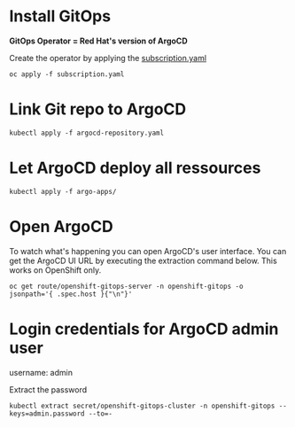 # Install GitOps

**GitOps Operator = Red Hat's version of ArgoCD**

Create the operator by applying the [subscription.yaml](subscription.yaml)

```
oc apply -f subscription.yaml
```

# Link Git repo to ArgoCD

```
kubectl apply -f argocd-repository.yaml
```

# Let ArgoCD deploy all ressources

```
kubectl apply -f argo-apps/
```

# Open ArgoCD

To watch what's happening you can open ArgoCD's user interface. You can get the ArgoCD UI URL by executing the extraction command below. This works on OpenShift only.

```
oc get route/openshift-gitops-server -n openshift-gitops -o jsonpath='{ .spec.host }{"\n"}'
```

# Login credentials for ArgoCD admin user

username: admin

Extract the password

```
kubectl extract secret/openshift-gitops-cluster -n openshift-gitops --keys=admin.password --to=-
```
